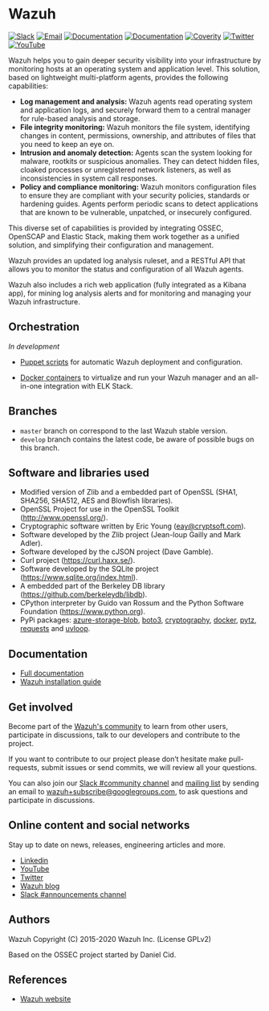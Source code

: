 # Wazuh

[![Slack](https://img.shields.io/badge/slack-join-blue.svg)](https://wazuh.com/community/join-us-on-slack/)
[![Email](https://img.shields.io/badge/email-join-blue.svg)](https://groups.google.com/forum/#!forum/wazuh)
[![Documentation](https://img.shields.io/badge/docs-view-green.svg)](https://documentation.wazuh.com)
[![Documentation](https://img.shields.io/badge/web-view-green.svg)](https://wazuh.com)
[![Coverity](https://scan.coverity.com/projects/10992/badge.svg)](https://scan.coverity.com/projects/wazuh-wazuh)
[![Twitter](https://img.shields.io/twitter/url/http/shields.io.svg?style=social)](https://twitter.com/wazuh)
[![YouTube](https://img.shields.io/youtube/views/peTSzcAueEc?style=social)](https://www.youtube.com/watch?v=peTSzcAueEc)


Wazuh helps you to gain deeper security visibility into your infrastructure by monitoring hosts at an operating system and application level. This solution, based on lightweight multi-platform agents, provides the following capabilities:

- **Log management and analysis:** Wazuh agents read operating system and application logs, and securely forward them to a central manager for rule-based analysis and storage.
- **File integrity monitoring:** Wazuh monitors the file system, identifying changes in content, permissions, ownership, and attributes of files that you need to keep an eye on.
- **Intrusion and anomaly detection:** Agents scan the system looking for malware, rootkits or suspicious anomalies. They can detect hidden files, cloaked processes or unregistered network listeners, as well as inconsistencies in system call responses.
- **Policy and compliance monitoring:** Wazuh monitors configuration files to ensure they are compliant with your security policies, standards or hardening guides. Agents perform periodic scans to detect applications that are known to be vulnerable, unpatched, or insecurely configured.

This diverse set of capabilities is provided by integrating OSSEC, OpenSCAP and Elastic Stack, making them work together as a unified solution, and simplifying their configuration and management.

Wazuh provides an updated log analysis ruleset, and a RESTful API that allows you to monitor the status and configuration of all Wazuh agents.

Wazuh also includes a rich web application (fully integrated as a Kibana app), for mining log analysis alerts and for monitoring and managing your Wazuh infrastructure.

## Orchestration

*In development*

* [Puppet scripts](https://documentation.wazuh.com/current/deploying-with-puppet/index.html) for automatic Wazuh deployment and configuration.

* [Docker containers](https://documentation.wazuh.com/current/docker/index.html) to virtualize and run your Wazuh manager and an all-in-one integration with ELK Stack.

## Branches

* `master` branch on correspond to the last Wazuh stable version.
* `develop` branch contains the latest code, be aware of possible bugs on this branch.

## Software and libraries used

* Modified version of Zlib and a embedded part of OpenSSL (SHA1, SHA256, SHA512, AES and Blowfish libraries).
* OpenSSL Project for use in the OpenSSL Toolkit (http://www.openssl.org/).
* Cryptographic software written by Eric Young (eay@cryptsoft.com).
* Software developed by the Zlib project (Jean-loup Gailly and Mark Adler).
* Software developed by the cJSON project (Dave Gamble).
* Curl project (https://curl.haxx.se/).
* Software developed by the SQLite project (https://www.sqlite.org/index.html).
* A embedded part of the Berkeley DB library (https://github.com/berkeleydb/libdb).
* CPython interpreter by Guido van Rossum and the Python Software Foundation (https://www.python.org).
* PyPi packages: [azure-storage-blob](https://github.com/Azure/azure-storage-python), [boto3](https://github.com/boto/boto3), [cryptography](https://github.com/pyca/cryptography), [docker](https://github.com/docker/docker-py), [pytz](https://pythonhosted.org/pytz/), [requests](http://python-requests.org/) and [uvloop](http://github.com/MagicStack/uvloop).

## Documentation

* [Full documentation](http://documentation.wazuh.com)
* [Wazuh installation guide](https://documentation.wazuh.com/current/installation-guide/index.html)

## Get involved

Become part of the [Wazuh's community](https://wazuh.com/community/) to learn from other users, participate in discussions, talk to our developers and contribute to the project.

If you want to contribute to our project please don’t hesitate make pull-requests, submit issues or send commits, we will review all your questions.

You can also join our [Slack #community channel](https://wazuh.com/community/join-us-on-slack/) and [mailing list](https://groups.google.com/d/forum/wazuh) by sending an email to [wazuh+subscribe@googlegroups.com](mailto:wazuh+subscribe@googlegroups.com), to ask questions and participate in discussions.

## Online content and social networks

Stay up to date on news, releases, engineering articles and more.

* [Linkedin](https://www.linkedin.com/company/wazuh)
* [YouTube](https://www.youtube.com/c/wazuhsecurity)
* [Twitter](https://twitter.com/wazuh)
* [Wazuh blog](https://wazuh.com/blog/)
* [Slack #announcements channel](https://wazuh.com/community/join-us-on-slack/)

## Authors

Wazuh Copyright (C) 2015-2020 Wazuh Inc. (License GPLv2)

Based on the OSSEC project started by Daniel Cid.

## References

* [Wazuh website](http://wazuh.com)

